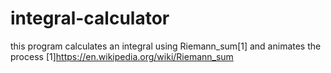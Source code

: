 # integral-calculator
this program calculates an integral using Riemann_sum[1] and animates the process
[1]https://en.wikipedia.org/wiki/Riemann_sum
